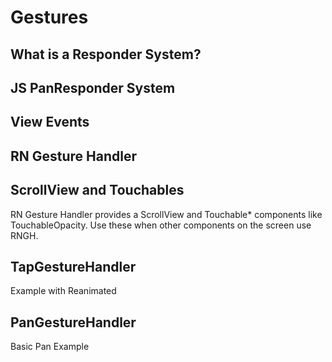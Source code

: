 # Gestures

## What is a Responder System?

## JS PanResponder System

## View Events

## RN Gesture Handler

## ScrollView and Touchables

RN Gesture Handler provides a ScrollView and Touchable\* components like TouchableOpacity. Use these when other components on the screen use RNGH.

## TapGestureHandler

Example with Reanimated

## PanGestureHandler

Basic Pan Example
